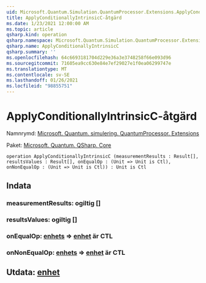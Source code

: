 ```yaml
---
uid: Microsoft.Quantum.Simulation.QuantumProcessor.Extensions.ApplyConditionallyIntrinsicC
title: ApplyConditionallyIntrinsicC-åtgärd
ms.date: 1/23/2021 12:00:00 AM
ms.topic: article
qsharp.kind: operation
qsharp.namespace: Microsoft.Quantum.Simulation.QuantumProcessor.Extensions
qsharp.name: ApplyConditionallyIntrinsicC
qsharp.summary: ''
ms.openlocfilehash: 64c6693181704d229e36a3e3748258f66e093d96
ms.sourcegitcommit: 71605ea9cc630e84e7ef29027e1f0ea06299747e
ms.translationtype: MT
ms.contentlocale: sv-SE
ms.lasthandoff: 01/26/2021
ms.locfileid: "98855751"
---
```

# <a name="applyconditionallyintrinsicc-operation"></a>ApplyConditionallyIntrinsicC-åtgärd

Namnrymd: [Microsoft. Quantum. simulering. QuantumProcessor. Extensions](xref:Microsoft.Quantum.Simulation.QuantumProcessor.Extensions)

Paket: [Microsoft. Quantum. QSharp. Core](https://nuget.org/packages/Microsoft.Quantum.QSharp.Core)




```qsharp
operation ApplyConditionallyIntrinsicC (measurementResults : Result[], resultsValues : Result[], onEqualOp : (Unit => Unit is Ctl), onNonEqualOp : (Unit => Unit is Ctl)) : Unit is Ctl
```


## <a name="input"></a>Indata

### <a name="measurementresults--__invalidresult__"></a>measurementResults: __ogiltig <Result>__[]




### <a name="resultsvalues--__invalidresult__"></a>resultsValues: __ogiltig <Result>__[]




### <a name="onequalop--unit--unit--is-ctl"></a>onEqualOp: [enhets](xref:microsoft.quantum.lang-ref.unit) => [enhet](xref:microsoft.quantum.lang-ref.unit)  är CTL




### <a name="onnonequalop--unit--unit--is-ctl"></a>onNonEqualOp: [enhets](xref:microsoft.quantum.lang-ref.unit) => [enhet](xref:microsoft.quantum.lang-ref.unit)  är CTL





## <a name="output--unit"></a>Utdata: [enhet](xref:microsoft.quantum.lang-ref.unit)

